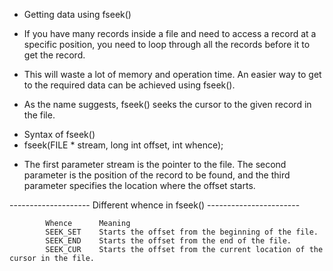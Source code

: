  * Getting data using fseek()

- If you have many records inside a file and need to access a record at a specific position, you need to loop through all the records before it to get the record.

- This will waste a lot of memory and operation time. An easier way to get to the required data can be achieved using fseek().

- As the name suggests, fseek() seeks the cursor to the given record in the file.

* Syntax of fseek()
* fseek(FILE * stream, long int offset, int whence);

- The first parameter stream is the pointer to the file. The second parameter is the position of the record to be found, and the third parameter specifies the location where the offset starts.

-------------------- Different whence in fseek() -----------------------

            Whence	    Meaning
            SEEK_SET	Starts the offset from the beginning of the file.
            SEEK_END	Starts the offset from the end of the file.
            SEEK_CUR	Starts the offset from the current location of the cursor in the file.